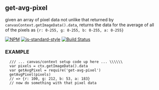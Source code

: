 get-avg-pixel
----------------

given an array of pixel data not unlike that returned by `canvasContext.getImageData().data`, returns the data for the average of all of the pixels as `{r: 0-255, g: 0-255, b: 0-255, a: 0-255}`

[![NPM](https://nodei.co/npm/get-avg-pixel.png)](https://nodei.co/npm/get-avg-pixel/) [![js-standard-style](https://img.shields.io/badge/code%20style-standard-brightgreen.svg?style=flat)](https://github.com/feross/standard) [![Build Status](https://secure.travis-ci.org/coleww/get-avg-pixel.png)](http://travis-ci.org/coleww/get-avg-pixel)


### EXAMPLE

```
  /// ... canvas/context setup code up here ... \\\\\\
  var pixels = ctx.getImageData().data
  var getAvgPixel = require('get-avg-pixel')
  getAvgPixel(pixels)
  // => {r: 100, g: 212, b: 53, a: 183}
  // now do something with that pixel data
```
